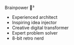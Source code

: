 Brainpower 🧠³ 
 - Experienced architect
 - Inspiring idea injector
 - Creative digital transformer
 - Expert problem solver
 - 8-bit retro nerd


<!---
h00g/h00g is a ✨ special ✨ repository because its `README.md` (this file) appears on your GitHub profile.
You can click the Preview link to take a look at your changes.
--->
